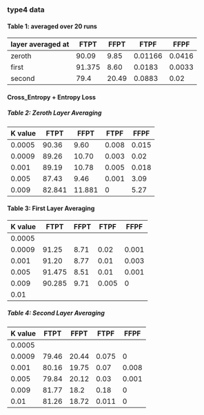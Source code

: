 ### type4 data

  
#### Table 1: averaged over 20 runs
|layer averaged at| FTPT | FFPT | FTPF|  FFPF |
| - | - | - | - | - |
| zeroth | 90.09  | 9.85  | 0.01166 | 0.0416 |
| first | 91.375  | 8.60   |  0.0183 | 0.0033  |
| second | 79.4 | 20.49 | 0.0883  | 0.02 |

#### Cross_Entropy + Entropy Loss

##### Table 2: Zeroth Layer Averaging


|  K value |  FTPT | FFPT | FTPF | FFPF |
|  --      |  ---  |  --  |  --  |  --  |
| 0.0005   | 90.36 |  9.60 | 0.008 | 0.015 |
| 0.0009  |  89.26  |  10.70 | 0.003 | 0.02 |
| 0.001   | 89.19 | 10.78 | 0.005 | 0.018 |
| 0.005   |  87.43 | 9.46 | 0.001 | 3.09 |
| 0.009   | 82.841 | 11.881 | 0 | 5.27 | 

#### Table 3: First Layer Averaging 

|  K value |  FTPT | FFPT | FTPF | FFPF |
|  --      |  ---  |  --  |  --  |  --  |
| 0.0005   |||||
| 0.0009  | 91.25 | 8.71 |0.02|0.001|
| 0.001   | 91.20 | 8.77 | 0.01 |0.003|
| 0.005   | 91.475 |8.51|0.01|0.001|
| 0.009   | 90.285  | 9.71 |0.005 | 0 |
| 0.01   |  ||||


##### Table 4: Second Layer Averaging

|  K value |  FTPT | FFPT | FTPF | FFPF |
|  --      |  ---  |  --  |  --  |  --  |
| 0.0005   | ||||
| 0.0009  | 79.46 | 20.44 |0.075| 0 |
| 0.001   |80.16 |19.75| 0.07 |0.008|
| 0.005   | 79.84  | 20.12 |0.03|0.001|
| 0.009   | 81.77 |18.2 |0.18| 0|
| 0.01  | 81.26 | 18.72 | 0.011 | 0|
 
